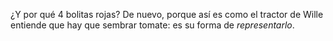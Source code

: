 ¿Y por qué 4 bolitas rojas? De nuevo, porque así es como el tractor de Wille entiende que hay que sembrar tomate: es su forma de _representarlo_. 